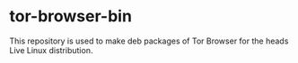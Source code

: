 tor-browser-bin
===============

This repository is used to make deb packages of Tor Browser for the
heads Live Linux distribution.
